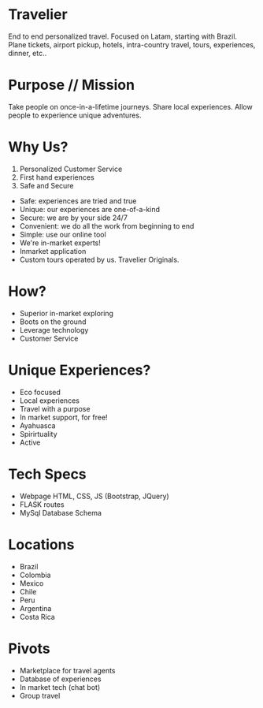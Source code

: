 # Travelier
End to end personalized travel.  Focused on Latam, starting with Brazil.  Plane tickets, airport pickup, hotels, intra-country travel, tours, experiences, dinner, etc..

# Purpose // Mission
Take people on once-in-a-lifetime journeys.
Share local experiences.
Allow people to experience unique adventures.


# Why Us?
1. Personalized Customer Service
2. First hand experiences
3. Safe and Secure

- Safe:  experiences are tried and true
- Unique:  our experiences are one-of-a-kind
- Secure:  we are by your side 24/7
- Convenient:  we do all the work from beginning to end
- Simple:  use our online tool
- We're in-market experts!
- Inmarket application
- Custom tours operated by us.  Travelier Originals.

# How?
- Superior in-market exploring
- Boots on the ground
- Leverage technology
- Customer Service

# Unique Experiences?
- Eco focused
- Local experiences
- Travel with a purpose
- In market support, for free!
- Ayahuasca
- Spirirtuality
- Active

# Tech Specs
- Webpage HTML, CSS, JS (Bootstrap, JQuery)
- FLASK routes
- MySql Database Schema

# Locations
- Brazil
- Colombia
- Mexico
- Chile
- Peru
- Argentina
- Costa Rica

# Pivots
- Marketplace for travel agents
- Database of experiences
- In market tech (chat bot)
- Group travel
